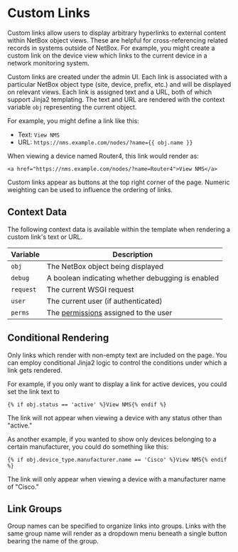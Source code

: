 # Custom Links

Custom links allow users to display arbitrary hyperlinks to external content within NetBox object views. These are helpful for cross-referencing related records in systems outside of NetBox. For example, you might create a custom link on the device view which links to the current device in a network monitoring system.

Custom links are created under the admin UI. Each link is associated with a particular NetBox object type (site, device, prefix, etc.) and will be displayed on relevant views. Each link is assigned text and a URL, both of which support Jinja2 templating. The text and URL are rendered with the context variable `obj` representing the current object.

For example, you might define a link like this:

* Text: `View NMS`
* URL: `https://nms.example.com/nodes/?name={{ obj.name }}`

When viewing a device named Router4, this link would render as:

```no-highlight
<a href="https://nms.example.com/nodes/?name=Router4">View NMS</a>
```

Custom links appear as buttons at the top right corner of the page. Numeric weighting can be used to influence the ordering of links.

## Context Data

The following context data is available within the template when rendering a custom link's text or URL.

| Variable | Description |
|----------|-------------|
| `obj`      | The NetBox object being displayed |
| `debug`    | A boolean indicating whether debugging is enabled |
| `request`  | The current WSGI request |
| `user`     | The current user (if authenticated) |
| `perms`    | The [permissions](https://docs.djangoproject.com/en/stable/topics/auth/default/#permissions) assigned to the user |

## Conditional Rendering

Only links which render with non-empty text are included on the page. You can employ conditional Jinja2 logic to control the conditions under which a link gets rendered.

For example, if you only want to display a link for active devices, you could set the link text to

```jinja2
{% if obj.status == 'active' %}View NMS{% endif %}
```

The link will not appear when viewing a device with any status other than "active."

As another example, if you wanted to show only devices belonging to a certain manufacturer, you could do something like this:

```jinja2
{% if obj.device_type.manufacturer.name == 'Cisco' %}View NMS{% endif %}
```

The link will only appear when viewing a device with a manufacturer name of "Cisco."

## Link Groups

Group names can be specified to organize links into groups. Links with the same group name will render as a dropdown menu beneath a single button bearing the name of the group.
